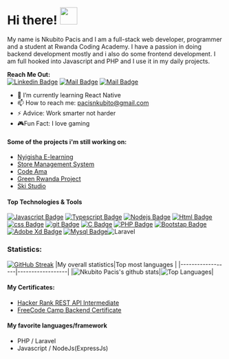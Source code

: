 # Hi there! <img src="https://raw.githubusercontent.com/MartinHeinz/MartinHeinz/master/wave.gif" width="40px">

My name is Nkubito Pacis and I am a full-stack web developer, programmer and a student at Rwanda Coding Academy. I have a passion in doing backend development mostly and i also do some frontend development. I am full hooked into Javascript and PHP and I use it in my daily projects.

**Reach Me Out:<br>**
[![Linkedin Badge](https://img.shields.io/badge/-Pacis_Nkubito-0e76a8?style=flat&labelColor=0e76a8&logo=linkedin&logoColor=white)](https://www.linkedin.com/in/pacis-nkubito-986001201) [![Mail Badge](https://img.shields.io/badge/-@stellan_011-e84393?style=flat&labelColor=e84393&logo=instagram&logoColor=white)](https://www.instagram.com/stellan_011/) [![Mail Badge](https://img.shields.io/badge/-PacisNkubito-c0392b?style=flat&labelColor=c0392b&logo=gmail&logoColor=white)](mailto:pacisnkubito@gmail.com)

- 🌱 I’m currently learning React Native
- 📫 How to reach me: pacisnkubito@gmail.com
- ⚡ Advice: Work smarter not harder
- 🎮Fun Fact: I love gaming

#### Some of the projects i'm still working on:
- [Nyigisha E-learning](http://nyigisha-e-learning.herokuapp.com/)<br>
- [Store Management System](http://store-management-pacis.herokuapp.com/)<br>
- [Code Ama](https://codeama-frontend.vercel.app/)<br>
- [Green Rwanda Project](https://green-rwanda.vercel.app/)<br>
- [Ski Studio](https://ski-studio.netlify.app/)<br>

#### Top Technologies & Tools

[![Javascript Badge](https://img.shields.io/badge/-Javascript-F0DB4F?style=for-the-badge&labelColor=black&logo=javascript&logoColor=F0DB4F)](#) [![Typescript Badge](https://img.shields.io/badge/-Typescript-007acc?style=for-the-badge&labelColor=black&logo=typescript&logoColor=007acc)](#) [![Nodejs Badge](https://img.shields.io/badge/-Node_js-3C873A?style=for-the-badge&labelColor=black&logo=node.js&logoColor=3C873A)](#) [![Html Badge](https://img.shields.io/badge/html%20-%23E34F26.svg?&style=for-the-badge&labelColor=black&logo=html5&logoColor=white)](#) [![css Badge](https://img.shields.io/badge/css%20-%231572B6.svg?&style=for-the-badge&labelColor=black&logo=css3&logoColor=white)](#) [![git Badge](https://img.shields.io/badge/git%20-%23F05032.svg?&style=for-the-badge&labelColor=black&logo=git&logoColor=white)](#) [![C Badge](https://img.shields.io/badge/c-%2300599C.svg?style=for-the-badge&logo=c&logoColor=white)](#) [![PHP Badge](https://img.shields.io/badge/php-%23777BB4.svg?style=for-the-badge&logo=php&logoColor=white)](#) [![Bootstap Badge](https://img.shields.io/badge/bootstrap-%23563D7C.svg?style=for-the-badge&logo=bootstrap&logoColor=white)](#) [![Adobe Xd Badge](https://img.shields.io/badge/adobexd-%23FF26BE.svg?style=for-the-badge&logo=adobexd&logoColor=white)](#)  [![Mysql Badge](https://img.shields.io/badge/mysql-%2300f.svg?style=for-the-badge&logo=mysql&logoColor=white)](#)![Laravel](https://img.shields.io/badge/laravel-%23FF2D20.svg?style=for-the-badge&logo=laravel&logoColor=white)

### Statistics:
[![GitHub Streak](https://github-readme-streak-stats.herokuapp.com/?user=N-pacis&show_icons=true&hide_border=true&theme=tokyonight)](https://git.io/streak-stats)
|My overall statistics|Top most languages |
|------------------|------------------|
|![Nkubito Pacis's github stats](https://github-readme-stats.vercel.app/api?username=N-pacis&show_icons=true&hide_border=true&count_private=true&theme=tokyonight)|![Top Languages](https://github-readme-stats.vercel.app/api/top-langs/?username=N-pacis&langs_count=5&hide_border=true&theme=tokyonight&layout=compact)|

#### My Certificates:
- [Hacker Rank REST API Intermediate](https://www.hackerrank.com/certificates/f428b2e78ac8)<br>
- [FreeCode Camp Backend Certificate](https://freecodecamp.org/certification/pacis30/back-end-development-and-apis)<br>

#### My favorite languages/framework
- PHP / Laravel
- Javascript / NodeJs(ExpressJs)
